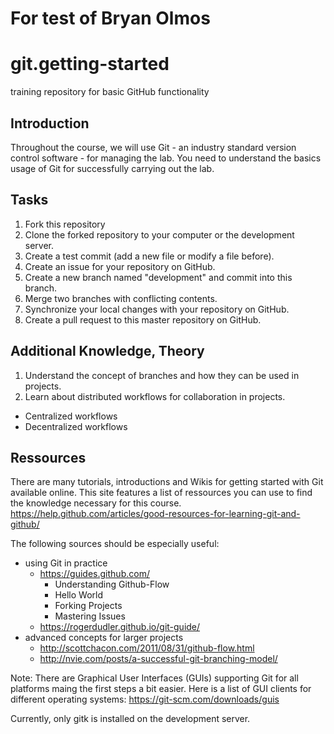 # For test of Bryan Olmos
# git.getting-started
training repository for basic GitHub functionality 

## Introduction
Throughout the course, we will use Git - an industry standard version control software - for managing the lab. You need to understand the basics usage of Git for successfully carrying out the lab.

## Tasks
1. Fork this repository
2. Clone the forked repository to your computer or the development server.
3. Create a test commit (add a new file or modify a file before).
4. Create an issue for your repository on GitHub.
5. Create a new branch named "development" and commit into this branch.
6. Merge two branches with conflicting contents.
7. Synchronize your local changes with your repository on GitHub.
8. Create a pull request to this master repository on GitHub.


## Additional Knowledge, Theory
1. Understand the concept of branches and how they can be used in projects.
2. Learn about distributed workflows for collaboration in projects.
  - Centralized workflows
  - Decentralized workflows

## Ressources
There are many tutorials, introductions and Wikis for getting started with Git available online.
This site features a list of ressources you can use to find the knowledge necessary for this course.
https://help.github.com/articles/good-resources-for-learning-git-and-github/

The following sources should be especially useful:
- using Git in practice
  - https://guides.github.com/
    - Understanding Github-Flow
    - Hello World
    - Forking Projects
    - Mastering Issues
  - https://rogerdudler.github.io/git-guide/
- advanced concepts for larger projects
  - http://scottchacon.com/2011/08/31/github-flow.html
  - http://nvie.com/posts/a-successful-git-branching-model/

Note:
There are Graphical User Interfaces (GUIs) supporting Git for all platforms maing the first steps a bit easier.
Here is a list of GUI clients for different operating systems:
https://git-scm.com/downloads/guis

Currently, only gitk is installed on the development server.
